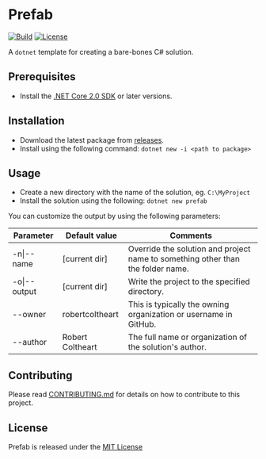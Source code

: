 # Prefab

[![Build](https://img.shields.io/github/workflow/status/robertcoltheart/Prefab/build?style=for-the-badge)](https://github.com/robertcoltheart/Prefab/actions?query=workflow:build) [![License](https://img.shields.io/github/license/robertcoltheart/Prefab?style=for-the-badge)](https://github.com/robertcoltheart/Prefab/blob/master/LICENSE)

A `dotnet` template for creating a bare-bones C# solution.

## Prerequisites
- Install the [.NET Core 2.0 SDK](https://www.microsoft.com/net/core) or later versions.

## Installation
- Download the latest package from [releases](https://github.com/robertcoltheart/Prefab/releases).
- Install using the following command: `dotnet new -i <path to package>`

## Usage
- Create a new directory with the name of the solution, eg. `C:\MyProject`
- Install the solution using the following: `dotnet new prefab`

You can customize the output by using the following parameters:

Parameter | Default value | Comments
--- | --- | --- |
-n&#124;--name | [current dir] | Override the solution and project name to something other than the folder name.
-o&#124;--output | [current dir] | Write the project to the specified directory.
--owner | robertcoltheart | This is typically the owning organization or username in GitHub.
--author | Robert Coltheart | The full name or organization of the solution's author.

## Contributing
Please read [CONTRIBUTING.md](CONTRIBUTING.md) for details on how to contribute to this project.

## License
Prefab is released under the [MIT License](LICENSE)
